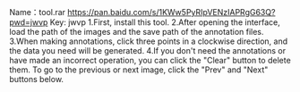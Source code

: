 Name：tool.rar
https://pan.baidu.com/s/1KWw5PyRIpVENzIAPRgG63Q?pwd=jwvp Key: jwvp
1.First, install this tool.
2.After opening the interface, load the path of the images and the save path of the annotation files.
3.When making annotations, click three points in a clockwise direction, and the data you need will be generated.
4.If you don't need the annotations or have made an incorrect operation, you can click the "Clear" button to delete them. To go to the previous or next image, click the "Prev" and "Next" buttons below.
